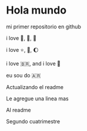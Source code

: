 # Hola mundo

mi primer repositorio en github

i love :icecream:, :pizza:, :dog:

i love :star:, :book:, :moon:

i love :brazil:, and i love :money_with_wings:

eu sou do :argentina:

Actualizando el readme

Le agregue una linea mas

Al readme

Segundo cuatrimestre

